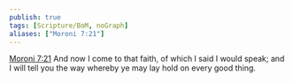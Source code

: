 ```yaml
---
publish: true
tags: [Scripture/BoM, noGraph]
aliases: ["Moroni 7:21"]
---
```

[Moroni 7:21](https://churchofjesuschrist.org/study/scriptures/bofm/moro/7?lang=eng&id=p21#p21) And now I come to that faith, of which I said I would speak; and I will tell you the way whereby ye may lay hold on every good thing.
